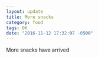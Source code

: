 ```yaml
---
layout: update
title: More snacks
category: food
tags: OK
date: "2016-11-12 17:32:07 -0500"
---
```


More snacks have arrived
